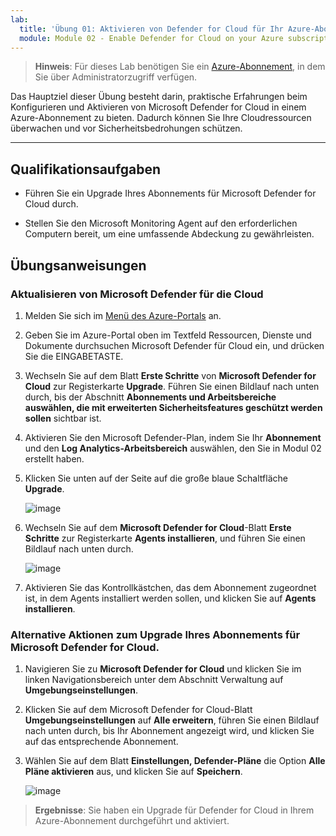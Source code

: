 ```yaml
---
lab:
  title: 'Übung 01: Aktivieren von Defender for Cloud für Ihr Azure-Abonnement'
  module: Module 02 - Enable Defender for Cloud on your Azure subscription
---
```



>**Hinweis**: Für dieses Lab benötigen Sie ein [Azure-Abonnement](https://azure.microsoft.com/en-us/free/?azure-portal=true), in dem Sie über Administratorzugriff verfügen. 


Das Hauptziel dieser Übung besteht darin, praktische Erfahrungen beim Konfigurieren und Aktivieren von Microsoft Defender for Cloud in einem Azure-Abonnement zu bieten. Dadurch können Sie Ihre Cloudressourcen überwachen und vor Sicherheitsbedrohungen schützen. 

---

## Qualifikationsaufgaben

- Führen Sie ein Upgrade Ihres Abonnements für Microsoft Defender for Cloud durch.
  
- Stellen Sie den Microsoft Monitoring Agent auf den erforderlichen Computern bereit, um eine umfassende Abdeckung zu gewährleisten.

## Übungsanweisungen

### Aktualisieren von Microsoft Defender für die Cloud

1. Melden Sie sich im [Menü des Azure-Portals](https://portal.azure.com/) an.

2. Geben Sie im Azure-Portal oben im Textfeld Ressourcen, Dienste und Dokumente durchsuchen Microsoft Defender für Cloud ein, und drücken Sie die EINGABETASTE.

3. Wechseln Sie auf dem Blatt **Erste Schritte** von **Microsoft Defender for Cloud** zur Registerkarte **Upgrade**. Führen Sie einen Bildlauf nach unten durch, bis der Abschnitt **Abonnements und Arbeitsbereiche auswählen, die mit erweiterten Sicherheitsfeatures geschützt werden sollen** sichtbar ist.

4. Aktivieren Sie den Microsoft Defender-Plan, indem Sie Ihr **Abonnement** und den **Log Analytics-Arbeitsbereich** auswählen, den Sie in Modul 02 erstellt haben.

5. Klicken Sie unten auf der Seite auf die große blaue Schaltfläche **Upgrade**.
   
    ![image](https://github.com/MicrosoftLearning/Secure-Azure-services-and-workloads-with-Microsoft-Cloud-Security-Benchmark/assets/91347931/256bd584-b04f-4d5b-81a7-c83dd1af3b4f)
   
6. Wechseln Sie auf dem **Microsoft Defender for Cloud**-Blatt **Erste Schritte** zur Registerkarte **Agents installieren**, und führen Sie einen Bildlauf nach unten durch.

    ![image](https://github.com/MicrosoftLearning/Secure-Azure-services-and-workloads-with-Microsoft-Cloud-Security-Benchmark/assets/91347931/8120ec8f-23dc-4636-bc45-b415c7894b8c)

7. Aktivieren Sie das Kontrollkästchen, das dem Abonnement zugeordnet ist, in dem Agents installiert werden sollen, und klicken Sie auf **Agents installieren**.

### Alternative Aktionen zum Upgrade Ihres Abonnements für Microsoft Defender for Cloud.

1. Navigieren Sie zu **Microsoft Defender for Cloud** und klicken Sie im linken Navigationsbereich unter dem Abschnitt Verwaltung auf **Umgebungseinstellungen**.
   
2. Klicken Sie auf dem Microsoft Defender for Cloud-Blatt **Umgebungseinstellungen** auf **Alle erweitern**, führen Sie einen Bildlauf nach unten durch, bis Ihr Abonnement angezeigt wird, und klicken Sie auf das entsprechende Abonnement.

3. Wählen Sie auf dem Blatt **Einstellungen, Defender-Pläne** die Option **Alle Pläne aktivieren** aus, und klicken Sie auf **Speichern**.

   ![image](https://github.com/MicrosoftLearning/Secure-Azure-services-and-workloads-with-Microsoft-Defender-for-Cloud-regulatory-compliance-controls/assets/91347931/4b684851-98ae-4720-a3e3-afa99aab8c43)




   

   
> **Ergebnisse**: Sie haben ein Upgrade für Defender for Cloud in Ihrem Azure-Abonnement durchgeführt und aktiviert.
